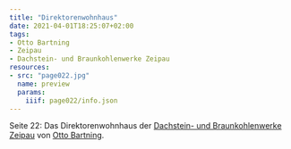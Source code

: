 ```yaml
---
title: "Direktorenwohnhaus"
date: 2021-04-01T18:25:07+02:00
tags:
- Otto Bartning
- Zeipau
- Dachstein- und Braunkohlenwerke Zeipau
resources:
- src: "page022.jpg"
  name: preview
  params:
    iiif: page022/info.json
---
```

Seite 22: Das Direktorenwohnhaus der [Dachstein- und Braunkohlenwerke Zeipau](/tags/Dachstein--und-Braunkohlenwerke-Zeipau) von [Otto Bartning](/tags/Otto-Bartning).
